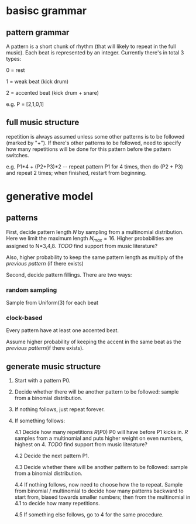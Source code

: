 # basisc grammar
## pattern grammar
A pattern is a short chunk of rhythm (that will likely to repeat in the full music). Each beat is represented by an integer. Currently there's in total 3 types:

0 = rest

1 = weak beat (kick drum)

2 = accented beat (kick drum + snare)

e.g. P = [2,1,0,1]

## full music structure
repetition is always assumed unless some other patterns is to be followed (marked by "+"). If there's other patterns to be followed, need to specify how many repetitions will be done for this pattern before the pattern switches.

e.g. P1*4 + (P2+P3)*2  -- repeat pattern P1 for 4 times, then do (P2 + P3) and repeat 2 times; when finished, restart from beginning.

# generative model
## patterns
First, decide pattern length $N$ by sampling from a multinomial distribution. Here we limit the maximum length $N_{max} = 16$. Higher probabilities are assigned to N=3,4,8. *TODO* find support from music literature?

Also, higher probability to keep the same pattern length as multiply of the *previous pattern* (if there exists)

Second, decide pattern fillings. There are two ways: 

### random sampling
Sample from Uniform(3) for each beat

### clock-based
Every pattern have at least one accented beat.

Assume higher probability of keeping the accent in the same beat as the *previous pattern*(if there exists). 

## generate music structure
1. Start with a pattern P0.

2. Decide whether there will be another pattern to be followed: sample from a binomial distribution.

3. If nothing follows, just repeat forever.

4. If something follows: 
	
	4.1 Decide how many repetitions $R(P0)$ P0 will have before P1 kicks in. $R$ samples from a multinomial and puts higher weight on even numbers, highest on 4.  *TODO* find support from music literature?

	4.2 Decide the next pattern P1.

	4.3 Decide whether there will be another pattern to be followed: sample from a binomial distribution.

	4.4 If nothing follows, now need to choose how the to repeat. Sample from binomial / multinomial to decide how many patterns backward to start from, biased towards smaller numbers; then from the multinomial in 4.1 to decide how many repetitions.

	4.5 If something else follows, go to 4 for the same procedure.